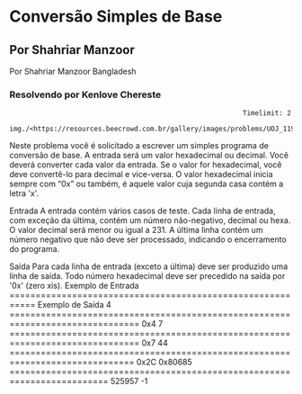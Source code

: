# Conversão Simples de Base

## Por Shahriar Manzoor

Por Shahriar Manzoor  Bangladesh

### Resolvendo por Kenlove Chereste

                                                              Timelimit: 2           
                                img./<https://resources.beecrowd.com.br/gallery/images/problems/UOJ_1199.gif>
Neste problema você é solicitado a escrever um simples programa de conversão de base. A entrada será um valor hexadecimal ou decimal. Você deverá converter cada valor da entrada. Se o valor for hexadecimal, você deve convertê-lo para decimal e vice-versa. O valor hexadecimal inicia sempre com “0x” ou também, é aquele valor cuja segunda casa contém a letra 'x'.

Entrada
A entrada contém vários casos de teste. Cada linha de entrada, com exceção da última, contém um número não-negativo, decimal ou hexa. O valor decimal será menor ou igual a 231. A última linha contém um número negativo que não deve ser processado, indicando o encerramento do programa.

Saída
Para cada linha de entrada (exceto a última) deve ser produzido uma linha de saída. Todo número hexadecimal deve ser precedido na saída por '0x' (zero xis).
Exemplo de Entrada =========================================================== Exemplo de Saída
      4 =============================================================================== 0x4
      7 =============================================================================== 0x7
      44 ============================================================================== 0x2C
      0x80685 ========================================================================= 525957
      -1
